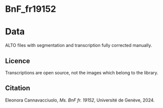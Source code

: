 # BnF_fr19152

# Data 

ALTO files with segmentation and transcription fully corrected manually.

## Licence 

Transcriptions are open source, not the images which belong to the library. 

## Citation 

Eleonora Cannavacciuolo, _Ms. BnF fr. 19152_, Université de Genève, 2024. 
